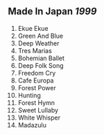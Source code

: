 ## Made In Japan *1999*

1. Ekue Ekue
2. Green And Blue
3. Deep Weather
4. Tres Marias
5. Bohemian Ballet
6. Deep Folk Song
7. Freedom Cry
8. Cafe Europa
9. Forest Power
10. Hunting
11. Forest Hymn
12. Sweet Lullaby
13. White Whisper
14. Madazulu
